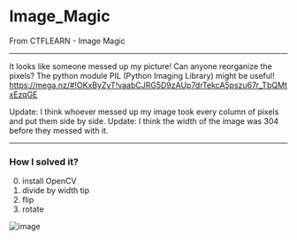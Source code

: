 # Image_Magic
From CTFLEARN - Image Magic

---
It looks like someone messed up my picture! Can anyone reorganize the pixels? The python module PIL (Python Imaging Library) might be useful! https://mega.nz/#!OKxByZyT!vaabCJRG5D9zAUp7drTekcA5pszu67r_TbQMtxEzqGE

Update: I think whoever messed up my image took every column of pixels and put them side by side. Update: I think the width of the image was 304 before they messed with it.

---
### How I solved it?

0. install OpenCV
1. divide by width tip
2. flip
3. rotate

![image](https://upload.cc/i1/2022/07/15/odM3xD.jpg)
